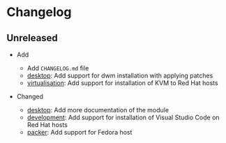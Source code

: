 # Changelog

## Unreleased

* Add
  * Add `CHANGELOG.md` file
  * [desktop](desktop/README.md): Add support for dwm installation with applying patches
  * [virtualisation](virtualisation/README.md): Add support for installation of KVM to Red Hat hosts

* Changed
  * [desktop](desktop/README.md): Add more documentation of the module
  * [development](development/README.md): Add support for installation of Visual Studio Code on Red Hat hosts
  * [packer](packer/README.md): Add support for Fedora host
